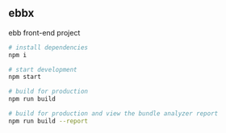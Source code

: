 <img alt src="https://ebb.io/favicon.ico" />

## ebbx

ebb front-end project

``` zsh
# install dependencies
npm i

# start development
npm start

# build for production
npm run build

# build for production and view the bundle analyzer report
npm run build --report
```
